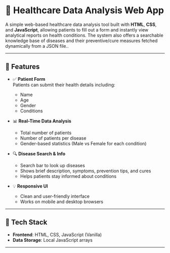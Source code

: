 # 🏥 Healthcare Data Analysis Web App

A simple web-based healthcare data analysis tool built with **HTML**, **CSS**, and **JavaScript**, allowing patients to fill out a form and instantly view analytical reports on health conditions. The system also offers a searchable knowledge base of diseases and their preventive/cure measures fetched dynamically from a JSON file..

---

## 📌 Features

- ✅ **Patient Form**  
  Patients can submit their health details including:
  - Name
  - Age
  - Gender
  - Conditions

- 📊 **Real-Time Data Analysis**
  - Total number of patients
  - Number of patients per disease
  - Gender-based statistics (Male vs Female for each condition)

- 🔍 **Disease Search & Info**
  - Search bar to look up diseases
  - Shows brief description, symptoms, prevention tips, and cures
  - Helps patients stay informed about conditions

- 💡 **Responsive UI**
  - Clean and user-friendly interface
  - Works on mobile and desktop browsers

---

## 🧩 Tech Stack

- **Frontend**: HTML, CSS, JavaScript (Vanilla)
- **Data Storage**: Local JavaScript arrays

---



